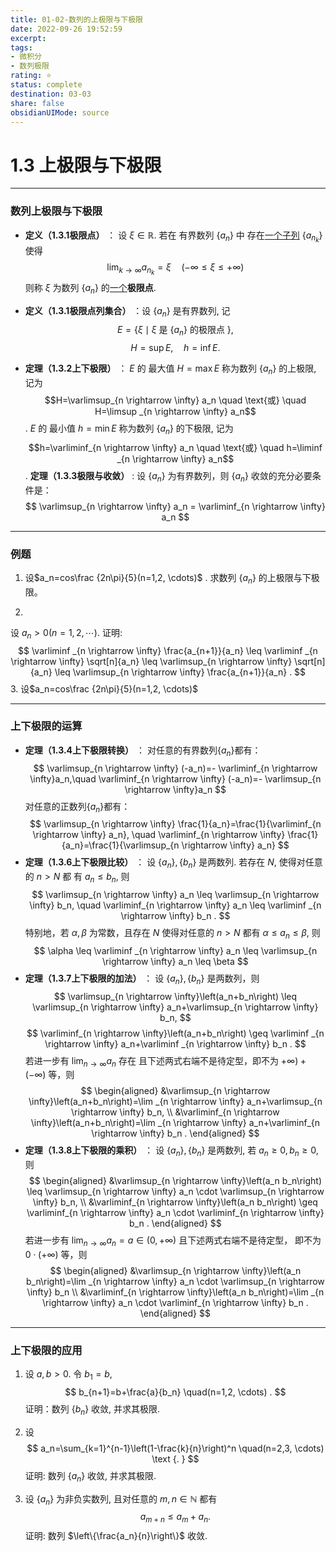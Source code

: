 ```yaml
---
title: 01-02-数列的上极限与下极限
date: 2022-09-26 19:52:59
excerpt: 
tags: 
- 微积分
- 数列极限
rating: ⭐
status: complete 
destination: 03-03
share: false
obsidianUIMode: source
---
```


# 1.3 上极限与下极限
___
### 数列上极限与下极限
- **定义（1.3.1极限点）** ： 设 $\xi \in \mathbb{R}$. 若在 有界数列 $\left\{a_n\right\}$ 中 存在<u>一个子列</u> $\left\{a_{n_k}\right\}$ 使得
$$
\lim _{k \rightarrow \infty} a_{n_k}=\xi \quad (-\infty \le \xi \le +\infty)
$$
则称 $\xi$ 为数列 $\left\{a_n\right\}$ 的<u>一个</u>**极限点**.

- **定义（1.3.1极限点列集合）** ：设 $\left\{a_n\right\}$ 是有界数列, 记
$$
E=\left\{\xi \mid \xi \text { 是 }\left\{a_n\right\} \text { 的极限点 }\right\} \text {, }
$$
$$
H=\sup E, \quad h=\inf E .
$$

- **定理（1.3.2上下极限）** ：
$E$ 的 最大值 $H=\max E$ 称为数列 $\left\{a_n\right\}$ 的上极限, 记为 $$H=\varlimsup_{n \rightarrow \infty} a_n \quad \text{或} \quad H=\limsup _{n \rightarrow \infty} a_n$$.
$E$ 的 最小值 $h=\min E$ 称为数列 $\left\{a_n\right\}$ 的下极限, 记为 $$h=\varliminf_{n \rightarrow \infty} a_n \quad \text{或} \quad h=\liminf _{n \rightarrow \infty} a_n$$.
**定理（1.3.3极限与收敛）** : 
设 $\left\{a_n\right\}$ 为有界数列，则 $\left\{a_n\right\}$ 收敛的充分必要条件是：
$$
\varlimsup_{n \rightarrow \infty} a_n = \varliminf_{n \rightarrow \infty} a_n
$$

---
### 例题
1. 设$a_n=cos\frac {2n\pi}{5}(n=1,2, \cdots)$ . 求数列 $\left\{a_n\right\}$ 的上极限与下极限。

2. 
设 $a_n>0(n=1,2, \cdots)$. 证明:
$$
\varliminf _{n \rightarrow \infty} \frac{a_{n+1}}{a_n} \leq \varliminf _{n \rightarrow \infty} \sqrt[n]{a_n} \leq \varlimsup_{n \rightarrow \infty} \sqrt[n]{a_n} \leq \varlimsup_{n \rightarrow \infty} \frac{a_{n+1}}{a_n} .
$$
3. 设$a_n=cos\frac {2n\pi}{5}(n=1,2, \cdots)$

___
### 上下极限的运算
- **定理（1.3.4上下极限转换）** ：
对任意的有界数列$\left\{a_n\right\}$都有：
$$
\varlimsup_{n \rightarrow \infty} (-a_n)=- \varliminf_{n \rightarrow \infty}a_n,\quad  
\varliminf_{n \rightarrow \infty} (-a_n)=- \varlimsup_{n \rightarrow \infty}a_n
$$
对任意的正数列$\left\{a_n\right\}$都有：
$$
\varlimsup_{n \rightarrow \infty} \frac{1}{a_n}=\frac{1}{\varliminf_{n \rightarrow \infty} a_n}, \quad \varliminf_{n \rightarrow \infty} \frac{1}{a_n}=\frac{1}{\varlimsup_{n \rightarrow \infty} a_n}
$$
- **定理（1.3.6上下极限比较）** ：
设 $\left\{a_n\right\},\left\{b_n\right\}$ 是两数列. 若存在 $N$, 使得对任意的 $n>N$ 都 有 $a_n \leq b_n$, 则
$$
\varlimsup_{n \rightarrow \infty} a_n \leq \varlimsup_{n \rightarrow \infty} b_n, \quad \varliminf_{n \rightarrow \infty} a_n \leq \varliminf _{n \rightarrow \infty} b_n .
$$
特别地，若 $\alpha, \beta$ 为常数，且存在 $N$ 使得对任意的 $n>N$ 都有 $\alpha \leq a_n \leq \beta$, 则
$$
\alpha \leq \varliminf _{n \rightarrow \infty} a_n \leq \varlimsup_{n \rightarrow \infty} a_n \leq \beta
$$
- **定理（1.3.7上下极限的加法）** ：
设 $\left\{a_n\right\},\left\{b_n\right\}$ 是两数列，则
$$
\varlimsup_{n \rightarrow \infty}\left(a_n+b_n\right) \leq \varlimsup_{n \rightarrow \infty} a_n+\varlimsup_{n \rightarrow \infty} b_n,
$$
$$
\varliminf_{n \rightarrow \infty}\left(a_n+b_n\right) \geq \varliminf _{n \rightarrow \infty} a_n+\varliminf _{n \rightarrow \infty} b_n .
$$
若进一步有 $\lim _{n \rightarrow \infty} a_n$ 存在 且下述两式右端不是待定型，即不为 $+\infty)+(-\infty)$ 等，则
$$
\begin{aligned}
&\varlimsup_{n \rightarrow \infty}\left(a_n+b_n\right)=\lim _{n \rightarrow \infty} a_n+\varlimsup_{n \rightarrow \infty} b_n, \\
&\varliminf_{n \rightarrow \infty}\left(a_n+b_n\right)=\lim _{n \rightarrow \infty} a_n+\varliminf_{n \rightarrow \infty} b_n .
\end{aligned}
$$
- **定理（1.3.8上下极限的乘积）** ：
设 $\left\{a_n\right\},\left\{b_n\right\}$ 是两数列, 若 $a_n \geq 0, b_n \geq 0$, 则
$$
\begin{aligned}
&\varlimsup_{n \rightarrow \infty}\left(a_n b_n\right) \leq \varlimsup_{n \rightarrow \infty} a_n \cdot \varlimsup_{n \rightarrow \infty} b_n, \\
&\varliminf_{n \rightarrow \infty}\left(a_n b_n\right) \geq \varliminf_{n  \rightarrow \infty} a_n \cdot \varliminf_{n \rightarrow \infty} b_n .
\end{aligned}
$$
若进一步有 $\lim _{n \rightarrow \infty} a_n=a \in(0,+\infty)$ 且下述两式右端不是待定型， 即不为 $0 \cdot(+\infty)$ 等，则
$$
\begin{aligned}
&\varlimsup_{n \rightarrow \infty}\left(a_n b_n\right)=\lim _{n \rightarrow \infty} a_n \cdot \varlimsup_{n \rightarrow \infty} b_n \\
&\varliminf_{n \rightarrow \infty}\left(a_n b_n\right)=\lim _{n \rightarrow \infty} a_n \cdot \varliminf_{n \rightarrow \infty} b_n .
\end{aligned}
$$

---
### 上下极限的应用
1. 设 $a, b>0$. 令 $b_1=b$,
$$
b_{n+1}=b+\frac{a}{b_n} \quad(n=1,2, \cdots) .
$$
证明：数列 $\left\{b_n\right\}$ 收敛, 并求其极限.

2. 设
$$
a_n=\sum_{k=1}^{n-1}\left(1-\frac{k}{n}\right)^n \quad(n=2,3, \cdots) \text {. }
$$
证明: 数列 $\left\{a_n\right\}$ 收敛, 并求其极限.

3. 设 $\left\{a_n\right\}$ 为非负实数列, 且对任意的 $m, n \in \mathbb{N}$ 都有
$$
a_{m+n} \leq a_m+a_n .
$$
证明: 数列 $\left\{\frac{a_n}{n}\right\}$ 收敛.